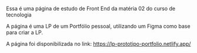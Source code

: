 Essa é uma página de estudo de Front End da matéria 02 do curso de tecnologia

A página é uma LP de um Portfólio pessoal, utilizando um Figma como base para criar a LP.

A página foi disponibilizada no link: https://lp-prototipo-portfolio.netlify.app/